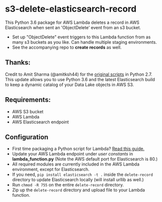 # s3-delete-elasticsearch-record
This Python 3.6 package for AWS Lambda deletes a record in AWS Elasticsearch when sent an 'ObjectDelete' event from an s3 bucket. 
* Set up "ObjectDelete" event triggers to this Lambda function from as many s3 buckets as you like. Can handle multiple staging environments.
* See the accompanying repo to **create records** as well.

## Thanks:
Credit to Amit Sharma (@amitksh44) for the [original scripts](https://aws.amazon.com/blogs/database/indexing-metadata-in-amazon-elasticsearch-service-using-aws-lambda-and-python/) in Python 2.7.  This update allows you to use Python 3.6 and the latest Elasticsearch build to keep a dynamic catalog of your Data Lake objects in AWS S3.  

## Requirements:
* AWS S3 bucket
* AWS Lambda 
* AWS Elasticsearch endpoint

## Configuration 
* First time packaging a Python script for Lambda?  [Read this guide.](https://aws.amazon.com/premiumsupport/knowledge-center/build-python-lambda-deployment-package/)
* Update your AWS Lambda endpoint under *user constants* in **lambda_function.py** (Note the AWS default port for Elasticsearch is 80.)
* All required modules are currently included in the AWS Lambda environment, except for Elasticsearch. 
* If you need, `pip install elasticsearch -t .` inside the `delete-record` directory to update Elasticsearch locally (will install urllib as well.)
* Run `chmod -R 755` on the entire `delete-record` directory.
* Zip up the `delete-record` directory and upload file to your Lambda function.
